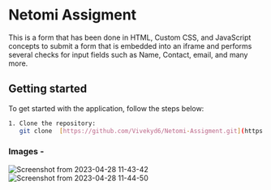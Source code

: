# Netomi Assigment 

This is a form that has been done in HTML, Custom CSS, and JavaScript concepts to submit a form that is embedded into an iframe and performs several checks for input fields such as Name, Contact, email, and many more.


## Getting started 
To get started with the application, follow the steps below:


```bash
1. Clone the repository:
   git clone  [https://github.com/Vivekyd6/Netomi-Assigment.git](https://github.com/Vivekyd6/Netomi-Assigment.git) .
```

### Images - 
![Screenshot from 2023-04-28 11-43-42](https://user-images.githubusercontent.com/86094260/235069079-c0d40e7f-9e6f-4bb4-ab70-541b26992a05.png)
![Screenshot from 2023-04-28 11-44-50](https://user-images.githubusercontent.com/86094260/235069067-5590be40-4683-4bfb-bb85-88922a0c15db.png)

